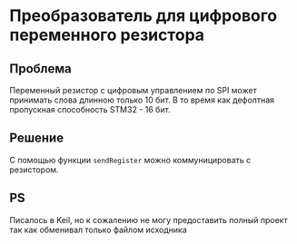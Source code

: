 # Преобразователь для цифрового переменного резистора

## Проблема

Переменный резистор с цифровым управлением по SPI может принимать слова длинною только 10 бит. В то время как дефолтная пропускная способность STM32 - 16 бит.

## Решение

С помощью функции `sendRegister` можно коммуницировать с резистором.

## PS

Писалось в Keil, но к сожалению не могу предоставить полный проект так как обменивал только файлом исходника